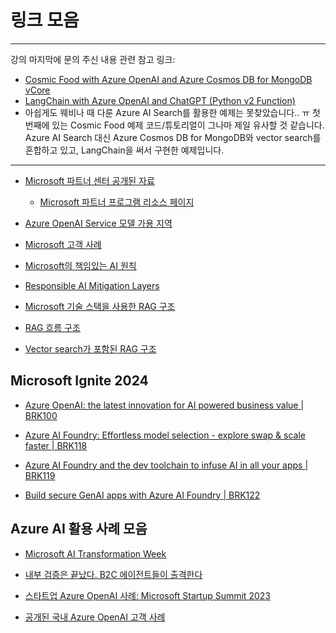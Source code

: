 # 링크 모음
-----
강의 마지막에 문의 주신 내용 관련 참고 링크:
- [Cosmic Food with Azure OpenAI and Azure Cosmos DB for MongoDB vCore](https://github.com/Azure-Samples/Cosmic-Food-RAG-app/tree/main)
- [LangChain with Azure OpenAI and ChatGPT (Python v2 Function)](https://github.com/Azure-Samples/function-python-ai-langchain)
- 아쉽게도 웨비나 때 다룬 Azure AI Search를 활용한 예제는 못찾았습니다.. ㅠ 첫번째에 있는 Cosmic Food 예제 코드/튜토리얼이 그나마 제일 유사할 것 같습니다. Azure AI Search 대신 Azure Cosmos DB for MongoDB와 vector search를 혼합하고 있고, LangChain을 써서 구현한 예제입니다. 
-----

- [Microsoft 파트너 센터 공개된 자료](https://assetsprod.microsoft.com/mpn/en-us/build-apps-with-microsoft-azure-ai-de.pdf)
  - [Microsoft 파트너 프로그램 리소스 페이지](https://partner.microsoft.com/en-us/asset#/)
 
- [Azure OpenAI Service 모델 가용 지역](https://learn.microsoft.com/en-us/azure/ai-services/openai/concepts/models?tabs=python-secure%2Cglobal-standard%2Cstandard-chat-completions#models-by-deployment-type)

- [Microsoft 고객 사례](https://customers.microsoft.com/en-us/home)

- [Microsoft의 책임있는 AI 원칙](https://learn.microsoft.com/ko-kr/azure/machine-learning/concept-responsible-ai?view=azureml-api-2)

- [Responsible AI Mitigation Layers](https://techcommunity.microsoft.com/blog/azuredevcommunityblog/responsible-ai-mitigation-layers/4281878)

- [Microsoft 기술 스택을 사용한 RAG 구조](https://learn.microsoft.com/en-us/azure/search/retrieval-augmented-generation-overview)

- [RAG 흐름 구조](https://learn.microsoft.com/en-us/azure/ai-studio/concepts/retrieval-augmented-generation)

- [Vector search가 포함된 RAG 구조](https://nitya.github.io/contoso-chat/01-Introduction/02-RAG-Pattern/)

## Microsoft Ignite 2024

- [Azure OpenAI: the latest innovation for AI powered business value | BRK100](https://youtu.be/KH9mCkhIC4E?si=5ytSjaXMocPkfSnS) 

- [Azure AI Foundry: Effortless model selection - explore swap & scale faster | BRK118](https://youtu.be/ebjWss973wk?si=amsNAmKZ9iGCbaoM)

- [Azure AI Foundry and the dev toolchain to infuse AI in all your apps | BRK119](https://youtu.be/9gBffNfopZA?si=Qe4M59gq6jPJ84TQ)

- [Build secure GenAI apps with Azure AI Foundry | BRK122](https://youtu.be/SBI1qgNvWV4?si=mboipaA9BVtbmxbR)

## Azure AI 활용 사례 모음

- [Microsoft AI Transformation Week](https://event-us.kr/ttimes/event/94451)

- [내부 검증은 끝났다. B2C 에이전트들이 출격한다](https://youtu.be/tPRnj8QK3ik?si=iyas6d8Vzgq_siHY)

- [스타트업 Azure OpenAI 사례: Microsoft Startup Summit 2023](https://www.youtube.com/playlist?list=PLGh_JNxzXsX9NSm-iyAdS4Ioco0vp4jtq)

- [공개된 국내 Azure OpenAI 고객 사례](https://customers.microsoft.com/en-us/search?sq=azure%20openai&ff=story_country_region%26%3EAsia%26%26story_country%26%3EAsia%2FKorea&p=0&so=story_publish_date%20desc)

